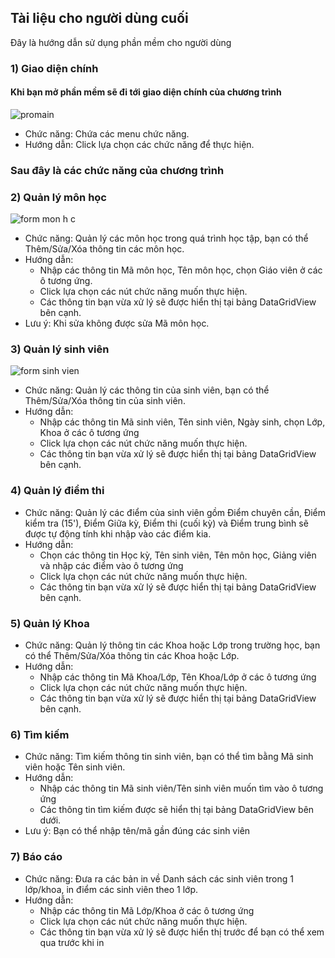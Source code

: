 ## Tài liệu cho người dùng cuối

Đây là hướng dẫn sử dụng phần mềm cho người dùng

### 1) Giao diện chính
#### Khi bạn mở phần mềm sẽ đi tới giao diện chính của chương trình
![promain](https://user-images.githubusercontent.com/27407242/28236322-93654f9a-694d-11e7-8fec-37c9de4a5cd3.JPG)
- Chức năng: Chứa các menu chức năng. 
- Hướng dẫn: Click lựa chọn các chức năng để thực hiện.
### Sau đây là các chức năng của chương trình
### 2) Quản lý môn học
![form mon h c](https://user-images.githubusercontent.com/27407242/28236404-e0fbda9c-694f-11e7-8c3b-f3d8def3b128.JPG)
- Chức năng: Quản lý các môn học trong quá trình học tập, bạn có thể Thêm/Sửa/Xóa thông tin các môn học.
- Hướng dẫn:
  <ul>
    <li>Nhập các thông tin Mã môn học, Tên môn học, chọn Giáo viên ở các ô tương ứng.</li>
    <li>Click lựa chọn các nút chức năng muốn thực hiện.</li>
    <li>Các thông tin bạn vừa xử lý sẽ được hiển thị tại bảng DataGridView bên cạnh.</li>
  </ul>
- Lưu ý: Khi sửa không được sửa Mã môn học.
### 3) Quản lý sinh viên
![form sinh vien](https://user-images.githubusercontent.com/27407242/28236465-73324f4e-6951-11e7-98e3-7d40b4c6ef7f.JPG)
* Chức năng: Quản lý các thông tin của sinh viên, bạn có thể Thêm/Sửa/Xóa thông tin của sinh viên.
* Hướng dẫn:
  <ul>
    <li>Nhập các thông tin Mã sinh viên, Tên sinh viên, Ngày sinh, chọn Lớp, Khoa ở các ô tương ứng</li>
    <li>Click lựa chọn các nút chức năng muốn thực hiện.</li>
    <li>Các thông tin bạn vừa xử lý sẽ được hiển thị tại bảng DataGridView bên cạnh.</li>
  </ul>
### 4) Quản lý điểm thi
* Chức năng: Quản lý các điểm của sinh viên gồm Điểm chuyên cần, Điểm kiểm tra (15'), Điểm Giữa kỳ, Điểm thi (cuối kỳ) và Điểm trung bình sẽ được tự động tính khi nhập vào các điểm kia.
* Hướng dẫn:
  <ul>
    <li>Chọn các thông tin Học kỳ, Tên sinh viên, Tên môn học, Giảng viên và nhập các điểm vào ô tương ứng</li>
    <li>Click lựa chọn các nút chức năng muốn thực hiện.</li>
    <li>Các thông tin bạn vừa xử lý sẽ được hiển thị tại bảng DataGridView bên cạnh.</li>
  </ul>
### 5) Quản lý Khoa
* Chức năng: Quản lý thông tin các Khoa hoặc Lớp trong trường học, bạn có thể Thêm/Sửa/Xóa thông tin các Khoa hoặc Lớp.
* Hướng dẫn:
  <ul>
    <li>Nhập các thông tin Mã Khoa/Lớp, Tên Khoa/Lớp ở các ô tương ứng</li>
    <li>Click lựa chọn các nút chức năng muốn thực hiện.</li>
    <li>Các thông tin bạn vừa xử lý sẽ được hiển thị tại bảng DataGridView bên cạnh.</li>
  </ul>
### 6) Tìm kiếm
* Chức năng: Tìm kiếm thông tin sinh viên, bạn có thể tìm bằng Mã sinh viên hoặc Tên sinh viên.
* Hướng dẫn:
  <ul>
    <li>Nhập các thông tin Mã sinh viên/Tên sinh viên muốn tìm vào ô tương ứng</li>
    <li>Các thông tin tìm kiếm được sẽ hiển thị tại bảng DataGridView bên dưới.</li>
  </ul>
* Lưu ý: Bạn có thể nhập tên/mã gần đúng các sinh viên
### 7) Báo cáo
* Chức năng: Đưa ra các bản in về Danh sách các sinh viên trong 1 lớp/khoa, in điểm các sinh viên theo 1 lớp.
* Hướng dẫn: 
  <ul>
    <li>Nhập các thông tin Mã Lớp/Khoa ở các ô tương ứng</li>
    <li>Click lựa chọn các nút chức năng muốn thực hiện.</li>
    <li>Các thông tin bạn vừa xử lý sẽ được hiển thị trước để bạn có thể xem qua trước khi in</li>
  </ul>

